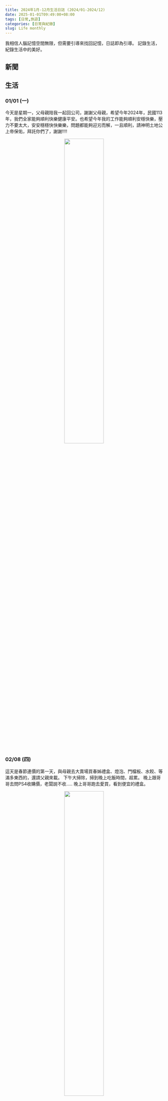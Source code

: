 ```yaml
---
title: 2024年1月-12月生活日誌 (2024/01-2024/12)
date: 2025-01-01T09:49:00+08:00
tags: [日常,旅遊]
categories: [日常與紀錄]
slug: Life monthly
---
```


我相信人腦記憶空間無限，但需要引導來找回記憶，日誌即為引導。
記錄生活，紀錄生活中的美好。

<!--more-->


## 新聞
### 


## 生活
### 01/01 (一)
今天是星期一，父母親陪我一起回公司，謝謝父母親，希望今年2024年，民國113年，我們全家能夠順利快樂健康平安。也希望今年我的工作能夠順利安穩快樂，壓力不要太大，安安穩穩快快樂樂，問題都能夠迎刃而解，一且順利，請神明土地公上帝保佑，拜託你們了，謝謝!!!!

<div style="text-align: center">
    <img src="/images/日常與紀錄/2023年11-12月生活紀錄/20240101_新年第一天父母陪我回去.jpg" width="50%" />
</div>

### 02/08 (四)
這天是春節連價的第一天，與母親去大賣場買春姊禮盒、燈泡、門檔板、水餃、等滿多東西的，還請父親來載。
下午大掃除，掃到晚上吃飯時間，超累。
晚上跟哥哥去問PS4收購價，老闆說不收.....
晚上哥哥跑去愛買，看到便宜的禮盒。

<div style="text-align: center">
    <img src="/images/日常與紀錄/2024年/20240208_大潤發買禮盒與餅乾1.jpg" width="50%" />
</div>

<div style="text-align: center">
    <img src="/images/日常與紀錄/2024年/20240208_大潤發買禮盒與餅乾2.jpg" width="50%" />
</div>

### 02/09 (五)
這天跟母親來買包子，順便去愛買看昨天便宜的禮盒，然後又看到蛋捲禮盒，也買了兩盒。
下午去阿嬤家拜拜，因為阿嬤癡呆記憶錯亂還認為我父親怎樣怎樣，所以我父親沒去，我跟哥哥和母親有去。
去吃個飯意思一下後，趕回家與父親吃團圓飯，新年快樂!!!

<div style="text-align: center">
    <img src="/images/日常與紀錄/2024年/20240209_早上買包子、愛買買禮盒.jpg" width="50%" />
</div>

<div style="text-align: center">
    <img src="/images/日常與紀錄/2024年/20240209_下午拜拜.jpg" width="50%" />
</div>

<div style="text-align: center">
    <img src="/images/日常與紀錄/2024年/20240209_晚上在家吃團圓飯.jpg" width="50%" />
</div>

### 02/10 (六)
這天晚上回外婆家，順便去看燈會。
看完燈會去夜市逛，在夜市母親與一個學生聊天，順便買掛包給我們吃~
晚上睡外婆家，發現整個環境很差而且燈還壞掉，印象不是很好。

<div style="text-align: center">
    <img src="/images/日常與紀錄/2024年/20240210_晚上出發回南部，順便看燈會.jpg" width="50%" />
</div>

<div style="text-align: center">
    <img src="/images/日常與紀錄/2024年/20240210_燈會1.jpg" width="50%" />
</div>
<div style="text-align: center">
    <img src="/images/日常與紀錄/2024年/20240210_燈會2.jpg" width="50%" />
</div>
<div style="text-align: center">
    <img src="/images/日常與紀錄/2024年/20240210_燈會3.jpg" width="50%" />
</div>
<div style="text-align: center">
    <img src="/images/日常與紀錄/2024年/20240210_看完燈會去逛夜市，媽媽買掛包1.jpg" width="50%" />
</div>
<div style="text-align: center">
    <img src="/images/日常與紀錄/2024年/20240210_看完燈會去逛夜市，媽媽買掛包2.jpg" width="50%" />
</div>


### 02/11 (日)
早上幫外婆拜拜，中午回程，路上經過休息站。

<div style="text-align: center">
    <img src="/images/日常與紀錄/2024年/20240211_早上幫外婆拜拜.jpg" width="50%" />
</div>
<div style="text-align: center">
    <img src="/images/日常與紀錄/2024年/20240211_下午回程休息站.jpg" width="50%" />
</div>


### 02/13 (二)
周一02/12在家裡媽媽說初三不能外出
這天02/13初四媽媽說迎財神，也盡量不要外出，但我說明天我要回公司，今天農民曆也說是和拜拜，所以我跟哥哥去拜拜。
<div style="text-align: center">
    <img src="/images/日常與紀錄/2024年/20240213_早上去天宮坦拜拜.jpg" width="50%" />
</div>

### 02/14 (三)
早上與家人去吃貴族世家。
下午家人陪我回公司，這春節連假7天一下就過去了，時間真的過太快了，好不甘心，謝謝家人陪我度過，祝接下來的一年，我們全家健康平安快樂順利，財源廣進，一切如願，謝謝!!!!!
<div style="text-align: center">
    <img src="/images/日常與紀錄/2024年/20240214_家人一起去吃貴族世家.jpg" width="50%" />
</div>

<div style="text-align: center">
    <img src="/images/日常與紀錄/2024年/20240214_家人陪我回公司.jpg" width="50%" />
</div>


### 02/18
第一次知道有華泰名城，跑去逛逛
<div style="text-align: center">
    <img src="/images/日常與紀錄/2024年/20240218_131756.jpg" width="50%" />
</div>

<div style="text-align: center">
    <img src="/images/日常與紀錄/2024年/20240218_150259.jpg" width="50%" />
</div>




### 02/25
第一次確診新冠肺炎，請假兩天，長官還一副不願意，幹
<div style="text-align: center">
    <img src="/images/日常與紀錄/2024年/20240225_145624.jpg" width="50%" />
</div>

<div style="text-align: center">
    <img src="/images/日常與紀錄/2024年/20240228_195113.jpg" width="50%" />
</div>


### 03/09
阿嬤感染心冠肺炎，住院，去看她
<div style="text-align: center">
    <img src="/images/日常與紀錄/2024年/20240309_122355.jpg" width="50%" />
</div>


### 03/31
陪媽媽到公司附近的雜貨店買陶瓷鍋
<div style="text-align: center">
    <img src="/images/日常與紀錄/2024年/20240331_144419.jpg" width="50%" />
</div>


### 04/13
母親手做水煎包，好吃
<div style="text-align: center">
    <img src="/images/日常與紀錄/2024年/20240413_172100.jpg" width="50%" />
</div>


### 04/28
入手小米平板電腦
<div style="text-align: center">
    <img src="/images/日常與紀錄/2024年/20240428_162211.png" width="50%" />
</div>

### 05/05
看阿嬤，發現以前爺爺的照片
<div style="text-align: center">
    <img src="/images/日常與紀錄/2024年/20240505_112150.jpg" width="50%" />
</div>

### 05/10
母親節那週，我去台北上課，在車站摔壞了用了兩年的水瓶
<div style="text-align: center">
    <img src="/images/日常與紀錄/2024年/20240510_074911.jpg" width="50%" />
</div>

### 05/??
我被告知升遷，整個問號，也覺得不知道是怎麼判斷的，但還好升遷了，因為我學弟下半年升遷，如果我比較晚升遷反而很尷尬。


### 05/25
第一次參加聯誼，有要到連絡方式，搞得我這幾天很緊張，當然是被退貨了，但至少經歷過。
<div style="text-align: center">
    <img src="/images/日常與紀錄/2024年/20240525_105312.jpg" width="50%" />
</div>
 


### 06/03
因為聯誼，這幾天搞得很緊張，第一次把機車弄丟



### 06/06
同事去日本玩，給了一包綜合巧克力，是好東西
<div style="text-align: center">
    <img src="/images/日常與紀錄/2024年/20240606_174109.jpg" width="50%" />
</div>



### 06/10
在垃圾堆撿到GamePass一個月，剛好我的過期了，爽賺
<div style="text-align: center">
    <img src="/images/日常與紀錄/2024年/20240610_150801.jpg" width="50%" />
</div>


### 06/22
第一次與家人打保齡球
<div style="text-align: center">
    <img src="/images/日常與紀錄/2024年/20240622_134657.jpg" width="50%" />
</div>


### 07/13
第一次買Lego的Lemans賽車9x8
<div style="text-align: center">
    <img src="/images/日常與紀錄/2024年/20240713_214111.jpg" width="50%" />
</div>


### 07/20
這週買了SteamDeck，花了1萬五
<div style="text-align: center">
    <img src="/images/日常與紀錄/2024年/20240720_224213.jpg" width="50%" />
</div>


### 07/28 
與母親去市場買菜，順便去南亞大論發，上次去已經是十年前的事情了
<div style="text-align: center">
    <img src="/images/日常與紀錄/2024年/20240728_082428.jpg" width="50%" />
</div>


### 08/11
這週沒有回家，很久沒有這樣看電影了
<div style="text-align: center">
    <img src="/images/日常與紀錄/2024年/20240811_143708.jpg" width="50%" />
</div>



### 09/07
參加手作蛋黃酥
<div style="text-align: center">
    <img src="/images/日常與紀錄/2024年/20240907_181858.jpg" width="50%" />
</div>

### 09/14
這天很特別，我們回新營，除了看外婆，特別去真武殿上帝廟求補運籤，希望我們全家健康平安快樂，有好運，一切順利。
當天也看到了軌道車、以前年代的市場、買肉丸

<div style="text-align: center">
    <img src="/images/日常與紀錄/2024年/20240914_102654.jpg" width="50%" />
</div>

<div style="text-align: center">
    <img src="/images/日常與紀錄/2024年/20240914_103000.jpg" width="50%" />
</div>

<div style="text-align: center">
    <img src="/images/日常與紀錄/2024年/20240914_103600.jpg" width="50%" />
</div>

<div style="text-align: center">
    <img src="/images/日常與紀錄/2024年/20240914_105322.jpg" width="50%" />
</div>

### 09/21
媽媽跟我在愛買關門前跑去買東西，東西都被買光光，但我們買了雙鞋子，愛買9/31關門
<div style="text-align: center">
    <img src="/images/日常與紀錄/2024年/20240921_191911.jpg" width="50%" />
</div>
<div style="text-align: center">
    <img src="/images/日常與紀錄/2024年/20240921_195231.jpg" width="50%" />
</div>




### 10/12
這週是國慶日，我們跑去新竹縣逛，吃麵
<div style="text-align: center">
    <img src="/images/日常與紀錄/2024年/20241012_115452.jpg" width="50%" />
</div>

<div style="text-align: center">
    <img src="/images/日常與紀錄/2024年/20241012_123431.jpg" width="50%" />
</div>


### 11/14
父親頸椎骨刺真的痛到受不了，跑去照核磁共振，發現骨刺已經傷到神經，11/13(三)母親已經陪父親入住醫院，11/14(四)下午開刀，晚上母親來車站接我的時候，母親已經很疲憊，而且因為一直用酒精，母親鼻子已經有點破皮，我決定換我留下照顧父親。
我晚上留在醫院陪父親，父親狀況穩定，11/15(五)醫生就給出院，但傷到神經的部分，醫生說要幾個月才會好，希望趕快好起來。
11/17與哥哥母親去竹蓮寺土地公拜拜，感謝神明保佑。
<div style="text-align: center">
    <img src="/images/日常與紀錄/2024年/20241115_074606.jpg" width="50%" />
</div>

<div style="text-align: center">
    <img src="/images/日常與紀錄/2024年/20241117_100356.png" width="50%" />
</div>


### 11/24
火車站前突然有市集，買盒手工餅乾

<div style="text-align: center">
    <img src="/images/日常與紀錄/2024年/20241124_134050.jpg" width="50%" />
</div>



### 11/26
突然看到網路上有人賣 飛行船的冒險 的原聲CD，馬上買下來
<div style="text-align: center">
    <img src="/images/日常與紀錄/2024年/20241126_214831.jpg" width="50%" />
</div>


### 12/01
去模型店逛看到30MS系列，突然有種想養老婆的衝動，花重金買幾組回來玩
<div style="text-align: center">
    <img src="/images/日常與紀錄/2024年/20241201_200900.jpg" width="50%" />
</div>

<div style="text-align: center">
    <img src="/images/日常與紀錄/2024年/20241206_010000.jpg" width="50%" />
</div>

### 12/14
這天去漁港練開車，回來的路上嘗試開車回家，父親說切換車道，換車道時有人突然插進來，我嚇到急煞車，再次起步時不知為何打到倒退檔，撞到後面的機車和汽車。
還好已經有保險，目前狀況是保險還在處理中。
<div style="text-align: center">
    <img src="/images/日常與紀錄/2024年/20241214_124337.jpg" width="50%" />
</div>



### 12/21
哥哥去拜拜請求工作快樂順利，買了蛋糕，有隻麋鹿我從此記得。
<div style="text-align: center">
    <img src="/images/日常與紀錄/2024年/20241221_184657.jpg" width="50%" />
</div>

### 12/29
買了NCC-1701企業號模型，是絕版的當初2009年電影上映的模型，可以放CD片
<div style="text-align: center">
    <img src="/images/日常與紀錄/2024年/20241229_143545.jpg" width="50%" />
</div>



### 2024年末
目前看起來，還算平安順利，謝謝上帝神明土地公的保佑，謝謝!!


### 明年2025年(民國114年)的期許
老樣子:
1. 斷線資料量能夠穩定，樁功能連線都能穩定，不需要讓我操心
2. 遇到的問題能夠迎刃而解，被指派的工作能夠順利解決，壓力不要太大，一切順利安穩快樂，後續工作安排也請不要為難我，拜託
3. 不要讓我孤獨一人，不希望每次責任重大的項目都想我身上丟
4. 遇到選擇，能夠沉著忍靜的應對，深思熟慮，做出正確的選擇，不要耍白癡在那為了凸顯或一時衝動做出傷害自己的舉動。
5. 家人身體健康平安快樂，哥哥工作也能順利安穩。
6. 希望人際關係能有所進展。